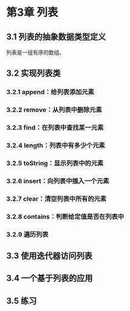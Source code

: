 # 第3章 列表

## 3.1 列表的抽象数据类型定义

列表是一组有序的数组。

## 3.2 实现列表类

### 3.2.1 append：给列表添加元素

### 3.2.2 remove：从列表中删除元素

### 3.2.3 find：在列表中查找某一元素

### 3.2.4 length：列表中有多少个元素

### 3.2.5 toString：显示列表中的元素

### 3.2.6 insert：向列表中插入一个元素

### 3.2.7 clear：清空列表中所有的元素

### 3.2.8 contains：判断给定值是否在列表中

### 3.2.9 遍历列表

## 3.3 使用迭代器访问列表

## 3.4 一个基于列表的应用

## 3.5 练习
